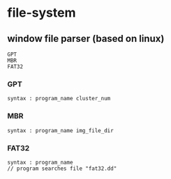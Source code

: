 # file-system
## window file parser (based on linux)
```
GPT
MBR
FAT32
```
### GPT
```
syntax : program_name cluster_num
```

### MBR
```
syntax : program_name img_file_dir
```

### FAT32
```
syntax : program_name
// program searches file "fat32.dd"
```
